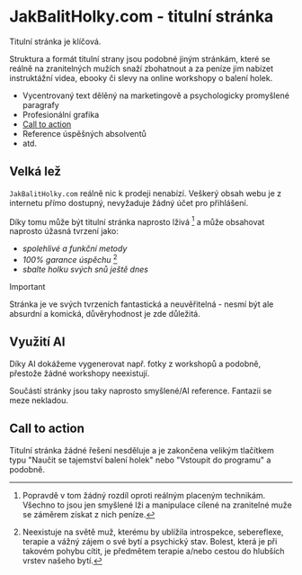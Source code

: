 # JakBalitHolky.com - titulní stránka

Titulní stránka je klíčová.

Struktura a formát titulní strany jsou podobné jiným stránkám, které se reálně na zranitelných mužích snaží zbohatnout a za peníze jim nabízet instruktážní videa, ebooky či slevy na online workshopy o balení holek.

- Vycentrovaný text dělěný na marketingově a psychologicky promyšlené paragrafy
- Profesionální grafika
- [Call to action](https://en.wikipedia.org/wiki/Call_to_action_(marketing))
- Reference úspěšných absolventů
- atd.

## Velká lež

`JakBalitHolky.com` reálně nic k prodeji nenabízí. Veškerý obsah webu je z internetu přímo dostupný, nevyžaduje žádný účet pro přihlášení.

Díky tomu může být titulní stránka  naprosto lživá [^1] a může obsahovat naprosto úžasná tvrzení jako:

- *spolehlivé a funkční metody*
- *100% garance úspěchu* [^2]
- *sbalte holku svých snů ještě dnes*

> [!IMPORTANT]
> Stránka je ve svých tvrzeních fantastická a neuvěřitelná - nesmí být ale absurdní a komická, důvěryhodnost je zde důležitá.

## Využití AI

Díky AI dokážeme vygenerovat např. fotky z workshopů a podobně, přestože žádné workshopy neexistují.

Součástí stránky jsou taky naprosto smyšlené/AI reference. Fantazii se meze nekladou.


## Call to action

Titulní stránka žádné řešení nesděluje a je zakončena velikým tlačítkem typu "Naučit se tajemství balení holek" nebo "Vstoupit do programu" a podobně.

[^1]: Popravdě v tom žádný rozdíl oproti reálným placeným technikám. Všechno to jsou jen smyšlené lži a manipulace cílené na zranitelné muže se záměrem získat z nich peníze. 

[^2]: Neexistuje na světě muž, kterému by ublížila introspekce, sebereflexe, terapie a vážný zájem o své bytí a psychický stav. Bolest, která je při takovém pohybu cítit, je předmětem terapie a/nebo cestou do hlubších vrstev našeho bytí.